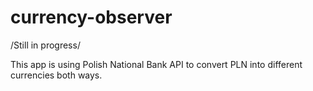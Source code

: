 # currency-observer

/Still in progress/

This app is using Polish National Bank API to convert PLN into different currencies both ways. 
